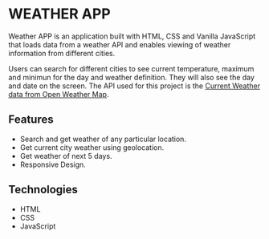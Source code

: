 # WEATHER APP

Weather APP is an application built with HTML, CSS and Vanilla JavaScript that loads data from a weather API and enables viewing of weather information from different cities.

Users can search for different cities to see current temperature, maximum and minimun for the day and weather definition. They will also see the day and date on the screen. The API used for this project is the [Current Weather data from Open Weather Map](https://openweathermap.org/api).

## Features

- Search and get weather of any particular location.
- Get current city weather using geolocation.
- Get weather of next 5 days.
- Responsive Design.

## Technologies

- HTML
- CSS
- JavaScript